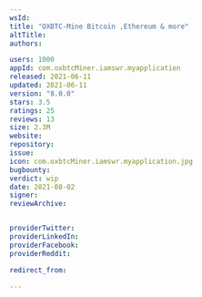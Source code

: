 ```yaml
---
wsId: 
title: "OXBTC-Mine Bitcoin ,Ethereum & more"
altTitle: 
authors:

users: 1000
appId: com.oxbtcMiner.iamswr.myapplication
released: 2021-06-11
updated: 2021-06-11
version: "8.0.0"
stars: 3.5
ratings: 25
reviews: 13
size: 2.3M
website: 
repository: 
issue: 
icon: com.oxbtcMiner.iamswr.myapplication.jpg
bugbounty: 
verdict: wip
date: 2021-08-02
signer: 
reviewArchive:


providerTwitter: 
providerLinkedIn: 
providerFacebook: 
providerReddit: 

redirect_from:

---
```



